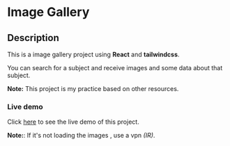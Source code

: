 # Image Gallery

## Description

This is a image gallery project using **React** and **tailwindcss**.

You can search for a subject and receive images and some data about that subject.

**Note:** This project is my practice based on other resources.

### Live demo

Click [here](https://mahmood-kn.github.io/image-gallery 'Image Gallery') to see the live demo of this project.

**Note:**: If it's not loading the images , use a vpn _(IR)_.
